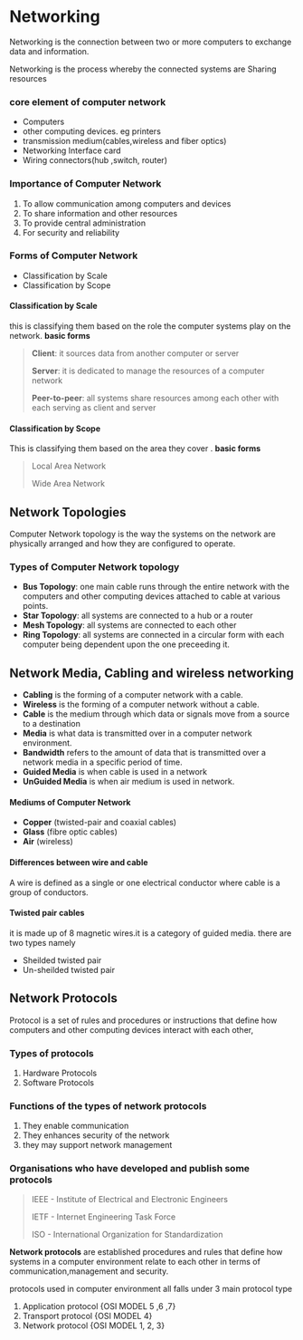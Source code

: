 # Networking

Networking is the connection between two or more computers to exchange data and information.

Networking is the process whereby the connected systems are Sharing resources

### core element of computer network
* Computers
* other computing devices. eg printers
* transmission medium(cables,wireless and fiber optics)
* Networking Interface card
* Wiring connectors(hub ,switch, router)


### Importance of Computer Network
1. To allow communication among computers and devices
2. To share information and other resources
3. To provide central administration
4. For security and reliability

### Forms of Computer Network
* Classification by Scale
* Classification by Scope

#### Classification by Scale
this is classifying them based on the role the computer systems play on the network.
**basic forms**
>  **Client**: it sources data from another computer or server
>
>  **Server**: it is dedicated to manage the resources of a computer network
>
> **Peer-to-peer**: all systems share resources among each other with each serving as client and server


#### Classification by Scope
This is classifying them based on the area they cover .
**basic forms**
> Local Area Network
>
> Wide Area Network




## Network Topologies

Computer Network topology is the way the systems on the network are physically arranged and how they are configured to operate.

### Types of Computer Network topology
* **Bus Topology**:
 one main cable runs through the entire network with the computers and other computing devices attached to cable at various points.
* **Star Topology**:
 all systems are connected to a hub or a router
* **Mesh Topology**:
 all systems are connected to each other
* **Ring Topology**:
 all systems are connected in a circular form with each computer being dependent upon the one preceeding it.
 
 
 
## Network Media, Cabling and wireless networking

* **Cabling** is the forming of a computer network with a cable.
* **Wireless** is the forming of a computer network without a cable.
* **Cable** is the medium through which data or signals move from a source to a destination
* **Media** is what data is transmitted over in a computer network environment.
* **Bandwidth** refers to the amount of data that is transmitted over a network media in a specific period of time.
* **Guided Media** is when cable is used in a network
* **UnGuided Media** is when air medium is used in network.

#### Mediums of Computer Network
* **Copper** (twisted-pair and coaxial cables)
* **Glass** (fibre optic cables)
* **Air** (wireless)

#### Differences between wire and cable
A wire is defined as a single or one electrical conductor where cable is a group of conductors.

#### Twisted pair cables
it is made up of 8 magnetic wires.it is a category of guided media.
there are two types namely 
* Sheilded twisted pair
* Un-sheilded twisted pair


## Network Protocols
Protocol is a set of rules and procedures or instructions that define how computers and other computing devices interact with each other,

### Types of protocols
1. Hardware Protocols
2. Software Protocols


### Functions of the types of network protocols

1. They enable communication
2. They enhances security of the network
3. they may support network management


### Organisations who have developed and publish some protocols
> IEEE - Institute of Electrical and Electronic Engineers 
>
> IETF - Internet Engineering Task Force
>
> ISO  - International Organization for Standardization

**Network protocols** are established procedures and rules that define how systems in a computer environment relate to each other in terms of communication,management and security.

protocols used in computer environment all falls under 3 main protocol type
1. Application protocol {OSI MODEL 5 ,6 ,7}
2. Transport protocol {OSI MODEL 4}
3. Network protocol {OSI MODEL 1, 2, 3}















